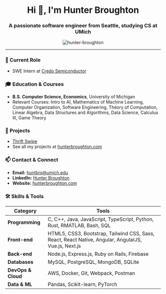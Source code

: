 <h1 align="center">Hi 👋, I'm Hunter Broughton</h1>
<h3 align="center">A passionate software engineer from Seattle, studying CS at UMich</h3>

<p align="center">
  <img src="https://komarev.com/ghpvc/?username=hunter-broughton&label=Profile%20views&color=0e75b6&style=flat" alt="hunter-broughton" />
</p>

---

### 🔭 Current Role
- SWE Intern at [Credo Semiconductor](https://credosemi.com/)

### 🎓 Education & Courses
- **B.S. Computer Science, Economics**, University of Michigan  
- Relevant Courses: Intro to AI, Mathematics of Machine Learning, Computer Organization, Software Engineering, Theory of Computation, Linear Algebra, Data Structures and Algorithms, Data Science, Calculus III, Game Theory

### 🚀 Projects
- [Thrift Swipe](https://github.com/hunter-broughton/ThriftSwipe)  
- See all my projects at [hunterbroughton.com](https://hunterbroughton.com)

### 📫 Contact & Connect
- **Email:** huntbro@umich.edu  
- **LinkedIn:** [Hunter Broughton](https://www.linkedin.com/in/hunter-broughton/)  
- **Website:** [hunterbroughton.com](https://hunterbroughton.com)

### 🛠 Skills & Tools

| Category             | Tools                                                                                  |
| -------------------- | -------------------------------------------------------------------------------------- |
| **Programming**      | C, C++, Java, JavaScript, TypeScript, Python, Rust, RMATLAB, Bash, SQL                 |
| **Front-end**        | HTML5, CSS3, Bootstrap, Tailwind CSS, Sass, React, React Native, Angular, AngularJS, Vue.js, Next.js |
| **Back-end**         | Node.js, Express.js, Ruby on Rails, Firebase                                           |
| **Databases**        | MySQL, PostgreSQL, MongoDB, SQLite                                                     |
| **DevOps & Cloud**   | AWS, Docker, Git, Webpack, Postman                                                     |
| **Data & ML**        | Pandas, Scikit-learn, PyTorch                                                           |
